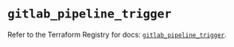 # `gitlab_pipeline_trigger`

Refer to the Terraform Registry for docs: [`gitlab_pipeline_trigger`](https://registry.terraform.io/providers/gitlabhq/gitlab/18.0.0/docs/resources/pipeline_trigger).
